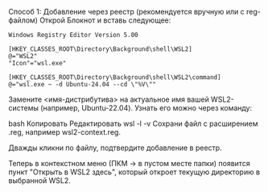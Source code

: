 Способ 1: Добавление через реестр (рекомендуется вручную или с reg-файлом)
Открой Блокнот и вставь следующее:

```
Windows Registry Editor Version 5.00

[HKEY_CLASSES_ROOT\Directory\Background\shell\WSL2]
@="WSL2"
"Icon"="wsl.exe"

[HKEY_CLASSES_ROOT\Directory\Background\shell\WSL2\command]
@="wsl.exe ~ -d Ubuntu-24.04 --cd \"%V\""
```
Замените <имя-дистрибутива> на актуальное имя вашей WSL2-системы (например, Ubuntu-22.04). Узнать его можно через команду:

bash
Копировать
Редактировать
wsl -l -v
Сохрани файл с расширением .reg, например wsl2-context.reg.

Дважды кликни по файлу, подтвердите добавление в реестр.

Теперь в контекстном меню (ПКМ → в пустом месте папки) появится пункт "Открыть в WSL2 здесь", который откроет текущую директорию в выбранной WSL2.